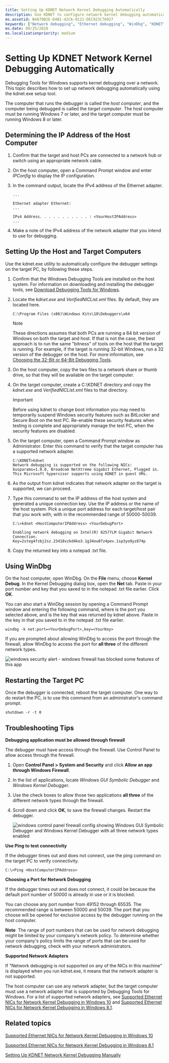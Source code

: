 ```yaml
---
title: Setting Up KDNET Network Kernel Debugging Automatically
description: Use KDNET to configure network kernel debugging automatically for the Windows debuggging tools.
ms.assetid: B4A79B2E-D4B1-42CA-9121-DEC923C76927
keywords: ["Network debugging", "Ethernet debugging", "WinDbg", "KDNET"]
ms.date: 09/25/2018
ms.localizationpriority: medium
---
```


# Setting Up KDNET Network Kernel Debugging Automatically

Debugging Tools for Windows supports kernel debugging over a network. This topic describes how to set up network debugging automatically using the kdnet.exe setup tool.

The computer that runs the debugger is called the *host computer*, and the computer being debugged is called the *target computer*. The host computer must be running Windows 7 or later, and the target computer must be running Windows 8 or later.



## <span id="Determining_the_IP_Address_of_the_Host_Computer"></span><span id="determining_the_ip_address_of_the_host_computer"></span><span id="DETERMINING_THE_IP_ADDRESS_OF_THE_HOST_COMPUTER"></span>Determining the IP Address of the Host Computer

1. Confirm that the target and host PCs are connected to a network hub or switch using an appropriate network cable. 

2. On the host computer, open a Command Prompt window and enter *IPConfig* to display the IP configuration. 

3. In the command output, locate the IPv4 address of the Ethernet adapter.

    ```console
    ...

    Ethernet adapter Ethernet:
    ...

    IPv4 Address. . . . . . . . . . . : <YourHostIPAddress>
    ...

    ```
4. Make a note of the IPv4 address of the network adapter that you intend to use for debugging.

 

## <span id="Setting_Up_the_Target_Computer"></span><span id="setting_up_the_target_computer"></span><span id="SETTING_UP_THE_TARGET_COMPUTER"></span>Setting Up the Host and Target Computers

Use the kdnet.exe utility to automatically configure the  debugger settings on the target PC,  by following these steps.

1. Confirm that the Windows Debugging Tools are installed on the host system. For information on downloading and installing the debugger tools, see [Download Debugging Tools for Windows](debugger-download-tools.md). 

2. Locate the *kdnet.exe* and *VerifiedNICList.xml* files. By default, they are located here.

   ```console
   C:\Program Files (x86)\Windows Kits\10\Debuggers\x64
   ```

   > [!NOTE]
   > These directions assumes that both PCs are running a 64 bit version of Windows on both the target and host. 
   > If that is not the case, the best approach is to run the same "bitness" of tools on the host that the target is running. 
   For example, if the target is running 32-bit Windows, run a 32 version of the debugger on the host. 
   > For more information, see [Choosing the 32-Bit or 64-Bit Debugging Tools](choosing-a-32-bit-or-64-bit-debugger-package.md).
   > 

3. On the host computer, copy the two files to a network share or thumb drive, so that they will be available on the target computer.

4. On the target computer, create a C:\KDNET directory and copy the *kdnet.exe* and *VerifiedNICList.xml* files to that directory.

   > [!IMPORTANT]
   > Before using kdnet to change boot information you may need to temporarily suspend Windows security features such as BitLocker and Secure Boot on the test PC.
   > Re-enable these security features when testing is complete and appropriately manage the test PC, when the security features are disabled.


5. On the target computer, open a Command Prompt window as Administrator. Enter this command to verify that the target computer has a supported network adapter.

   ```console
   C:\KDNET>kdnet
   Network debugging is supported on the following NICs:
   busparams=1.0.0, Broadcom NetXtreme Gigabit Ethernet, Plugged in.  
   This Microsoft hypervisor supports using KDNET in guest VMs.
   ```

6. As the output from kdnet indicates that network adapter on the target is supported, we can proceed.

7. Type this command to set the IP address of the host system and generated a unique connection key. Use the IP address or the name of the host system. Pick a unique port address for each target/host pair that you work with, with in the recommended range of 50000-50039.

   ```console
   C:\>kdnet <HostComputerIPAddress> <YourDebugPort> 
   
   Enabling network debugging on Intel(R) 82577LM Gigabit Network Connection.
   Key=2steg4fzbj2sz.23418vzkd4ko3.1g34ou07z4pev.1sp3yo9yz874p
   ```

8. Copy the returned key into a notepad .txt file.


## <span id="Using_WinDbg"></span><span id="using_windbg"></span><span id="USING_WINDBG"></span> Using WinDbg

On the host computer, open WinDbg. On the **File** menu, choose **Kernel Debug**. In the Kernel Debugging dialog box, open the **Net** tab. Paste in your port number and key that you saved to in the notepad .txt file earlier. Click **OK**.

You can also start a WinDbg session by opening a Command Prompt window and entering the following command, where <YourPort> is the port you selected above, and <YourKey> is the key that was returned by kdnet above. Paste in the key in that you saved to in the notepad .txt file earlier.

   ```console
  windbg -k net:port=<YourDebugPort>,key=<YourKey> 
   ```

If you are prompted about allowing WinDbg to access the port through the firewall, allow WinDbg to access the port for **all three** of the different network types.

![windows security alert - windows firewall has blocked some features of this app ](images/debuglab-image-firewall-dialog-box.png)


## <span id="Restarting_Target"></span><span id="restarting_target"></span><span id="RESTARTING_TARGET"></span> Restarting the Target PC

Once the debugger is connected, reboot the target computer. One way to do restart the PC, is to use this command from an administrator's command prompt.

   ```console
   shutdown -r -t 0 
   ```

## <span id="troubleshooting_tips"></span><span id="TROUBLESHOOTING_TIPS"></span>Troubleshooting Tips

**Debugging application must be allowed through firewall**

The  debugger  must have access through the firewall. Use Control Panel to allow access through the firewall. 

1. Open **Control Panel &gt; System and Security** and click **Allow an app through Windows Firewall**. 

2. In the list of applications, locate *Windows GUI Symbolic Debugger* and *Windows Kernel Debugger*. 

3. Use the check boxes to allow those two applications **all three** of the different network types through the firewall. 

4. Scroll down and click **OK**, to save the firewall changes. Restart the debugger.

    ![windows control panel firewall config showing Windows GUI Symbolic Debugger and Windows Kernel Debugger with all three network types enabled](images/firewall-control-pannel-windbg-gui-config.png)

**Use Ping to test connectivity**

If the debugger times out and does not connect, use the ping command on the target PC to verify connectivity. 

   ```console
   C:\>Ping <HostComputerIPAddress> 
   ```

**Choosing a Port for Network Debugging**

If the debugger times out and does not connect, it could be because the default port number of 50000 is already in use or it is blocked. 

You can choose any port number from 49152 through 65535. The recommended range is between 50000 and 50039. The port that you choose will be opened for exclusive access by the debugger running on the host computer. 

**Note**  The range of port numbers that can be used for network debugging might be limited by your company's network policy. To determine whether your company's policy limits the range of ports that can be used for network debugging, check with your network administrators.

**Supported Network Adapters**

If "Network debugging is not supported on any of the NICs in this machine" is displayed when you run kdnet.exe, it means that the network adapter is not supported. 

The host computer can use any network adapter, but the target computer must use a network adapter that is supported by Debugging Tools for Windows. For a list of supported network adapters, see [Supported Ethernet NICs for Network Kernel Debugging in Windows 10](supported-ethernet-nics-for-network-kernel-debugging-in-windows-10.md) and [Supported Ethernet NICs for Network Kernel Debugging in Windows 8.1](supported-ethernet-nics-for-network-kernel-debugging-in-windows-8-1.md).



## <span id="related_topics"></span>Related topics

[Supported Ethernet NICs for Network Kernel Debugging in Windows 10](supported-ethernet-nics-for-network-kernel-debugging-in-windows-10.md)
 

[Supported Ethernet NICs for Network Kernel Debugging in Windows 8.1](supported-ethernet-nics-for-network-kernel-debugging-in-windows-8-1.md)


[Setting Up KDNET Network Kernel Debugging Manually](setting-up-a-network-debugging-connection.md)


 






